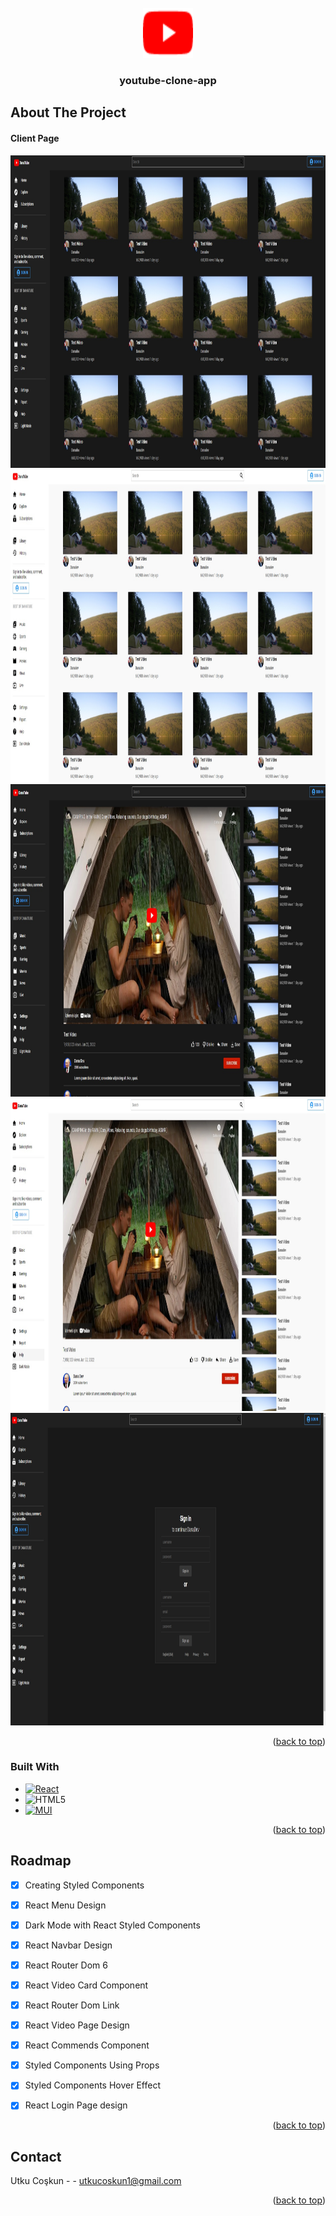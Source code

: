 <!-- PROJECT LOGO -->
<br />
<div align="center">
  <a href="https://github.com/github_username/repo_name">
    <img src="images/logo.png" alt="Logo" width="80" height="80">
  </a>

<h3 align="center">
youtube-clone-app
</h3>

 
</div>







<!-- ABOUT THE PROJECT -->
## About The Project
<h4><strong>Client Page</strong></h4>
<img src="images/1.jpg" alt="Logo" width="700" height="500">
<img src="images/2.jpg" alt="Logo" width="700" height="500">
<img src="images/3.jpg" alt="Logo" width="700" height="500">
<img src="images/4.jpg" alt="Logo" width="700" height="500">
<img src="images/5.jpg" alt="Logo" width="700" height="500">


<p align="right">(<a href="#readme-top">back to top</a>)</p>



### Built With


* [![React][React.js]][React-url]
* ![HTML5][HTML5]
* [![MUI][MUI]][MUI-url]




<p align="right">(<a href="#readme-top">back to top</a>)</p>



<!-- ROADMAP -->
## Roadmap

- [x] Creating Styled Components
- [x] React Menu Design
- [x] Dark Mode with React Styled Components
- [x] React Navbar Design
- [x] React Router Dom 6
- [x] React Video Card Component
- [x] React Router Dom Link
- [x] React Video Page Design
- [x] React Commends Component
- [x] Styled Components Using Props
- [x] Styled Components Hover Effect
- [x] React Login Page design


<p align="right">(<a href="#readme-top">back to top</a>)</p>


<!-- CONTACT -->
## Contact

Utku Coşkun -  - utkucoskun1@gmail.com



<p align="right">(<a href="#readme-top">back to top</a>)</p>




<!-- MARKDOWN LINKS & IMAGES -->
<!-- https://www.markdownguide.org/basic-syntax/#reference-style-links -->

[React.js]: https://img.shields.io/badge/React-20232A?style=for-the-badge&logo=react&logoColor=61DAFB&style=plastic&Width=30
[React-url]: https://reactjs.org/
[MUI]: https://img.shields.io/badge/MUI-%230081CB.svg?style=for-the-badge&logo=mui&logoColor=white&style=plastic&Width=30
[MUI-url]: https://mui.com/
[HTML5]:https://img.shields.io/badge/html5-%23E34F26.svg?style=for-the-badge&logo=html5&logoColor=white&style=plastic&Width=30

